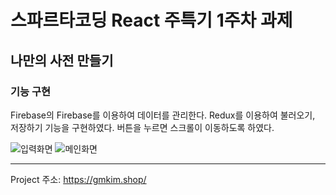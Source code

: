 # 스파르타코딩 React 주특기 1주차 과제

## 나만의 사전 만들기

### 기능 구현
Firebase의 Firebase를 이용하여 데이터를 관리한다.
Redux를 이용하여 불러오기, 저장하기 기능을 구현하였다.
버튼을 누르면 스크롤이 이동하도록 하였다.


![입력화면](https://user-images.githubusercontent.com/89183487/135214061-6d924b25-5ed3-485b-b0ec-fe26e4f84651.png)
![메인화면](https://user-images.githubusercontent.com/89183487/135214059-ba2673fc-80f5-4cb6-ac24-e2784dc5b9b7.png)

___
Project 주소: https://gmkim.shop/

